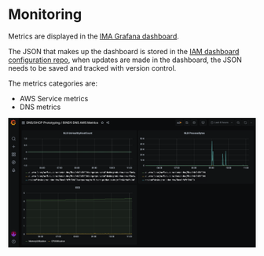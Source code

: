 # Monitoring

Metrics are displayed in the [IMA Grafana dashboard](https://github.com/ministryofjustice/staff-infrastructure-monitoring).

The JSON that makes up the dashboard is stored in the [IAM dashboard configuration repo](https://github.com/ministryofjustice/staff-infrastructure-monitoring-config), when updates are made in the dashboard, the JSON needs to be saved and tracked with version control.

The metrics categories are:

- AWS Service metrics
- DNS metrics

![Grafana Dashboard](./images/dashboard.png)
